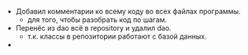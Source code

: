 * Добавил комментарии ко всему коду во всех файлах программы.
    * для того, чтобы разобрать код по шагам.
* Перенёс из dao всё в repository и удалил dao.
    * т.к. классы в репозитории работают с базой данных.
* 
